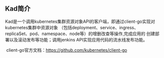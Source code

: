 ## Kad简介

​	Kad是一个调用kubernetes集群资源对象API的客户端，即通过client-go实现对kubernetes集群中资源对象
（包括deployment、service、ingress、replicaSet、pod、namespace、node等）的增删改查等操作,完成应用的
创建部署以及滚动发布等功能；调用jenkins API实现应用代码的流水线发布功能。

​	client-go官方文档：https://github.com/kubernetes/client-go



